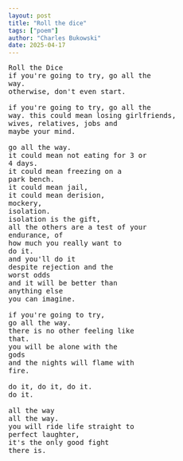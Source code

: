 ```yaml
---
layout: post
title: "Roll the dice"
tags: ["poem"]
author: "Charles Bukowski"
date: 2025-04-17
---
```

<pre class="poem">
Roll the Dice
if you're going to try, go all the
way.
otherwise, don't even start.

if you're going to try, go all the
way. this could mean losing girlfriends,
wives, relatives, jobs and
maybe your mind.

go all the way.
it could mean not eating for 3 or
4 days.
it could mean freezing on a
park bench.
it could mean jail,
it could mean derision,
mockery,
isolation.
isolation is the gift,
all the others are a test of your
endurance, of
how much you really want to
do it.
and you'll do it
despite rejection and the
worst odds
and it will be better than
anything else
you can imagine.

if you're going to try,
go all the way.
there is no other feeling like
that.
you will be alone with the
gods
and the nights will flame with
fire.

do it, do it, do it.
do it.

all the way
all the way.
you will ride life straight to
perfect laughter,
it's the only good fight
there is.
</pre>